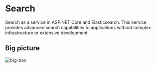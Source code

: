 # Search
Search as a service in ASP.NET Core and Elasticsearch. This service provides advanced search capabilities to applications without complex infrastructure or extensive development.
## Big picture
![big-bax](https://github.com/thisisnabi/Search/assets/3371886/66b27dc5-fbd2-4be4-aa19-53f5860d4653)
